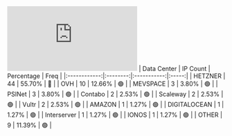 ![Diagramm](https://github.com/obajay/StateSync-snapshots/blob/main/Projects/Nois/1/README.md)
| Data Center | IP Count | Percentage | Freq |
|:------------:|:--------:|:-----------:|:-----:|
| HETZNER | 44 | 55.70% | 🔴 |
| OVH | 10 | 12.66% | 🟢 |
| MEVSPACE | 3 | 3.80% | 🟢 |
| PSINet | 3 | 3.80% | 🟢 |
| Contabo | 2 | 2.53% | 🟢 |
| Scaleway | 2 | 2.53% | 🟢 |
| Vultr | 2 | 2.53% | 🟢 |
| AMAZON | 1 | 1.27% | 🟢 |
| DIGITALOCEAN | 1 | 1.27% | 🟢 |
| Interserver | 1 | 1.27% | 🟢 |
| IONOS | 1 | 1.27% | 🟢 |
| OTHER | 9 | 11.39% | 🟢 |